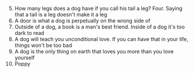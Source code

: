 5. How many legs does a dog have if you call his tail a leg? Four. Saying that a tail is a leg doesn't make it a leg
4. A door is what a dog is perpetually on the wrong side of
3. Outside of a dog, a book is a man's best friend. Inside of a dog it's too dark to read
2. A dog will teach you unconditional love. If you can have that in your life, things won't be too bad
1. A dog is the only thing on earth that loves you more than you love yourself
0. Poppy
